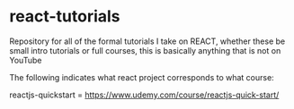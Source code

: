 # react-tutorials
Repository for all of the formal tutorials I take on REACT, whether these be small intro tutorials or full courses, this is basically anything that is not on YouTube

The following indicates what react project corresponds to what course:

reactjs-quickstart = https://www.udemy.com/course/reactjs-quick-start/
